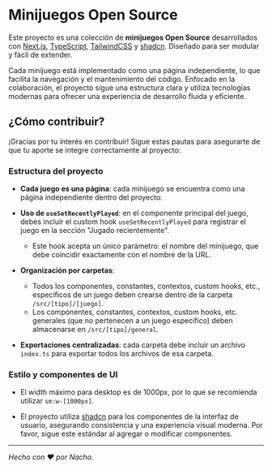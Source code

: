 # Minijuegos Open Source

Este proyecto es una colección de **minijuegos Open Source** desarrollados con [Next.js](https://nextjs.org/), [TypeScript](https://www.typescriptlang.org/), [TailwindCSS](https://tailwindcss.com/) y [shadcn](https://ui.shadcn.com/). Diseñado para ser modular y fácil de extender.

Cada minijuego está implementado como una página independiente, lo que facilita la navegación y el mantenimiento del código. Enfocado en la colaboración, el proyecto sigue una estructura clara y utiliza tecnologías modernas para ofrecer una experiencia de desarrollo fluida y eficiente.

## ¿Cómo contribuir?

¡Gracias por tu interés en contribuir! Sigue estas pautas para asegurarte de que tu aporte se integre correctamente al proyecto:

### Estructura del proyecto

- **Cada juego es una página**: cada minijuego se encuentra como una página independiente dentro del proyecto.

- **Uso de `useSetRecentlyPlayed`**: en el componente principal del juego, debes incluir el custom hook `useSetRecentlyPlayed` para registrar el juego en la sección "Jugado recientemente".

  - Este hook acepta un único parámetro: el nombre del minijuego, que debe coincidir exactamente con el nombre de la URL.

- **Organización por carpetas**:

  - Todos los componentes, constantes, contextos, custom hooks, etc., específicos de un juego deben crearse dentro de la carpeta `/src/[tipo]/[juego]`.
  - Los componentes, constantes, contextos, custom hooks, etc. generales (que no pertenecen a un juego específico) deben almacenarse en `/src/[tipo]/general`.

- **Exportaciones centralizadas**: cada carpeta debe incluir un archivo `index.ts` para exportar todos los archivos de esa carpeta.

### Estilo y componentes de UI

- El width máximo para desktop es de 1000px, por lo que se recomienda utilizar `sm:w-[1000px]`.

- El proyecto utiliza [shadcn](https://ui.shadcn.com/) para los componentes de la interfaz de usuario, asegurando consistencia y una experiencia visual moderna. Por favor, sigue este estándar al agregar o modificar componentes.

---

_Hecho con ❤️ por Nacho._
